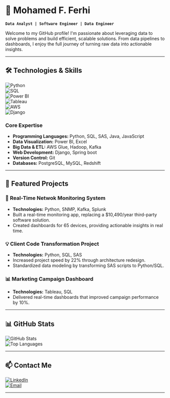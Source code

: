 # 👋 **Mohamed F. Ferhi**  
**`Data Analyst | Software Engineer | Data Engineer`**  

Welcome to my GitHub profile! I'm passionate about leveraging data to solve problems and build efficient, scalable solutions. From data pipelines to dashboards, I enjoy the full journey of turning raw data into actionable insights.  

---

## 🛠️ **Technologies & Skills**  
![Python](https://img.shields.io/badge/-Python-3776AB?style=flat-square&logo=python&logoColor=white)  
![SQL](https://img.shields.io/badge/-SQL-336791?style=flat-square&logo=postgresql&logoColor=white)  
![Power BI](https://img.shields.io/badge/-PowerBI-F2C811?style=flat-square&logo=powerbi&logoColor=black)  
![Tableau](https://img.shields.io/badge/-Tableau-E97627?style=flat-square&logo=tableau&logoColor=white)  
![AWS](https://img.shields.io/badge/-AWS-232F3E?style=flat-square&logo=amazon-aws&logoColor=white)  
![Django](https://img.shields.io/badge/-Django-092E20?style=flat-square&logo=django&logoColor=white)  

### **Core Expertise**  
- **Programming Languages:** Python, SQL, SAS, Java, JavaScript  
- **Data Visualization:** Power BI, Excel  
- **Big Data & ETL:** AWS Glue, Hadoop, Kafka  
- **Web Development:** Django, Spring boot  
- **Version Control:** Git  
- **Databases:** PostgreSQL, MySQL, Redshift  

---

## 📂 **Featured Projects**  
### 🚀 **Real-Time Netwok Monitoring System**  
- **Technologies:** Python, SNMP, Kafka, Splunk  
- Built a real-time monitoring app, replacing a $10,490/year third-party software solution.  
- Created dashboards for 65 devices, providing actionable insights in real time.  

### 💡 **Client Code Transformation Project**  
- **Technologies:** Python, SQL, SAS  
- Increased project speed by 22% through architecture redesign.  
- Standardized data modeling by transforming SAS scripts to Python/SQL.  

### 📊 **Marketing Campaign Dashboard**  
- **Technologies:** Tableau, SQL  
- Delivered real-time dashboards that improved campaign performance by 10%.  

---

## 📊 **GitHub Stats**  
![GitHub Stats](https://github-readme-stats.vercel.app/api?username=mohamedfferhi&show_icons=true&theme=tokyonight)  
![Top Languages](https://github-readme-stats.vercel.app/api/top-langs/?username=mohamedfferhi&layout=compact&theme=tokyonight)  

---

## 📫 **Contact Me**  
[![LinkedIn](https://img.shields.io/badge/-LinkedIn-0077B5?style=flat-square&logo=linkedin&logoColor=white)](https://www.linkedin.com/in/mohamedfrh213/)  
[![Email](https://img.shields.io/badge/-Email-D14836?style=flat-square&logo=gmail&logoColor=white)](mailto:mohamed.ferhi97@gmail.com)  

---
